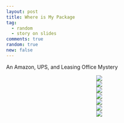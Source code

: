 ```yaml
---
layout: post
title: Where is My Package
tag:
  - random
  - story on slides
comments: true
random: true
new: false
---
```


An Amazon, UPS, and Leasing Office Mystery

<div align="center">
  <img src="https://shawenyao.github.io/Photos/Where Is My Package/1.png" />
</div>

<div align="center">
  <img src="https://shawenyao.github.io/Photos/Where Is My Package/2.png" />
</div>

<div align="center">
  <img src="https://shawenyao.github.io/Photos/Where Is My Package/3.png" />
</div>

<div align="center">
  <img src="https://shawenyao.github.io/Photos/Where Is My Package/4.png" />
</div>

<div align="center">
  <img src="https://shawenyao.github.io/Photos/Where Is My Package/5.png" />
</div>

<div align="center">
  <img src="https://shawenyao.github.io/Photos/Where Is My Package/6.png" />
</div>

<div align="center">
  <img src="https://shawenyao.github.io/Photos/Where Is My Package/7.png" />
</div>
